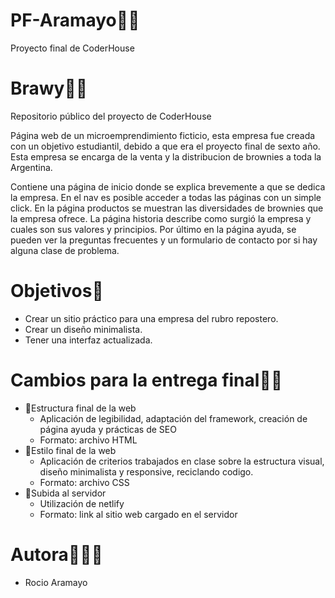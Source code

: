 # PF-Aramayo👩‍💻
Proyecto final de CoderHouse
# Brawy🤎💫
Repositorio público del proyecto de CoderHouse

Página web de un microemprendimiento ficticio, esta empresa fue creada con un objetivo estudiantil, debido a que era el proyecto final de sexto año. Esta empresa se encarga de la venta y la distribucion de brownies a toda la Argentina.

Contiene una página de inicio donde se explica brevemente a que se dedica la empresa. En el nav es posible acceder a todas las páginas con un simple click. En la página productos se muestran las diversidades de brownies que la empresa ofrece. La página historia describe como surgió la empresa y cuales son sus valores y principios. Por último en la página ayuda, se pueden ver la preguntas frecuentes y un formulario de contacto por si hay alguna clase de problema.
# Objetivos📌
- Crear un sitio práctico para una empresa del rubro repostero.
- Crear un diseño minimalista.
- Tener una interfaz actualizada.

# Cambios para la entrega final💾📝
- 📍Estructura final de la web
  - Aplicación de legibilidad, adaptación del framework, creación de página ayuda y prácticas de SEO
  - Formato: archivo HTML
- 📍Estilo final de la web
  - Aplicación de criterios trabajados en clase sobre la estructura visual, diseño minimalista y responsive, reciclando codigo.
  - Formato: archivo CSS
- 📍Subida al servidor
  - Utilización de netlify
  - Formato: link al sitio web cargado en el servidor
# Autora👩‍💻💫
- Rocio Aramayo


